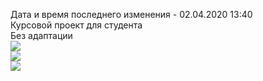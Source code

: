 Дата и время последнего изменения - 02.04.2020 13:40<br>
Курсовой проект для студента<br>
Без адаптации<br>
<img src="https://sun7-7.userapi.com/2OYQ41RnGjP-IZJUD5v9rDGfRO5NgYqA6ejWXw/SUTuP-ZkxIU.jpg"><br>
<img src="https://sun9-27.userapi.com/pnyeByVuC--qMd5r5XXcpB1IEGQM20f530FXSw/2F9FiK0j_-8.jpg"><br>
<img src="https://sun9-39.userapi.com/7Lf-H3zhm_UOLU-rYuJt0_iok_JViLJhqQ2Pgg/uiGEllQHGME.jpg"><br>
